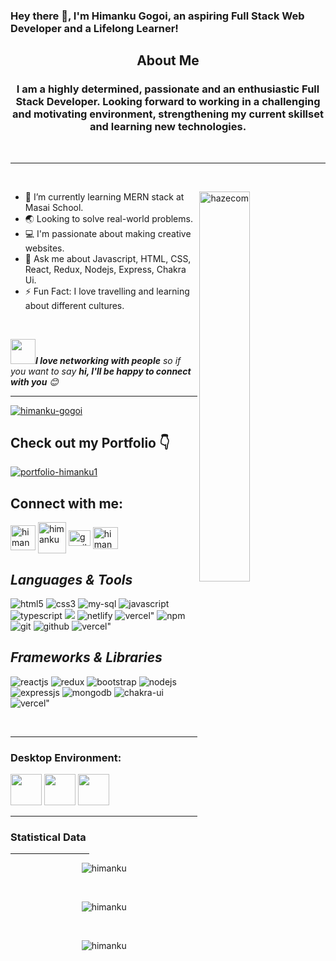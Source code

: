 ### Hey there 👋, I'm Himanku Gogoi, an aspiring Full Stack Web Developer and a Lifelong Learner!  
 <h2 align = "center">About Me</h2>
<h3 align = "center"> I am a highly determined, passionate and an enthusiastic Full Stack Developer. Looking forward to working in a challenging and motivating environment, strengthening my current skillset and learning new technologies.</h3>
<br>

---
<br>
<p><img align="right" width="40%" src="https://www.sardonyx.in/themes/images/software-development/sardonyx-softwaredevelopment001.gif" alt="hazecom" /></p>

- 🌱 I’m currently learning MERN stack at Masai School. 
- 🌏 Looking to solve real-world problems.  
- 💻 I'm passionate about making creative websites.    
- 💬 Ask me about Javascript, HTML, CSS, React, Redux, Nodejs, Express, Chakra Ui.  
- ⚡ Fun Fact: I love travelling and learning about different cultures.
<br>
 
<img src="https://media.giphy.com/media/LnQjpWaON8nhr21vNW/giphy.gif" width="40"><em><b>I love networking with people</b> so if you want to say <b>hi, I'll be happy to connect with you</b> :blush:</em>

---


 
<!----------------------------------- Profile View Section ------------------------------------>

<p align="left">
    <a href="https://github.com/himanku">
        <img src="https://komarev.com/ghpvc/?username=himanku&label=Profile%20views&color=0e75b6&style=flat" alt="himanku-gogoi" />
    </a>
</p>
 


<!----------------------------------- Tech Stack Section ------------------------------------>
<h2 align="left">Check out my Portfolio 👇</h2>
<a href="https://himanku.github.io/">
  <img align="center" src="https://img.shields.io/badge/Portfolio-18A303?style=for-the-badge&logo=ionic&logoColor=white" alt="portfolio-himanku1" />
</a>
<h2 align="left">Connect with me:</h2>
<p align="left">
<a href="https://linkedin.com/in/himankugogoi" target="blank"><img align="center" src="https://cdn-icons-png.flaticon.com/512/174/174857.png" alt="himanku" height="40" width="40" /></a>
<a href="https://www.hackerrank.com/himankugogoi5" target="blank"><img align="center" src="https://upload.wikimedia.org/wikipedia/commons/6/65/HackerRank_logo.png" alt="himanku" height="50" width="45" /></a>
 <a href="https:/gmail" target="blank"><img align="center" src="https://mailmeteor.com/logos/assets/PNG/Gmail_Logo_512px.png" alt="gmail-himanku" height="25" width="35" /></a>
 <a href="https://www.instagram.com/himanku_/" target="blank"><img align="center" src="https://www.freepnglogos.com/uploads/logo-ig-png/logo-ig-stunning-instagram-logo-vector-download-for-new-7.png" alt="himanku" height="35" width="40" /></a>
</p>

<h2><i>Languages & Tools</i></h2>
<p>
<img src="https://img.shields.io/badge/HTML5-E34F26?style=for-the-badge&logo=html5&logoColor=white" alt="html5" />  
<img src="https://img.shields.io/badge/CSS3-1572B6?style=for-the-badge&logo=css3&logoColor=white" alt="css3" />  
<img src="https://img.shields.io/badge/mysql-%2300f.svg?style=for-the-badge&logo=mysql&logoColor=white" alt="my-sql" />  
<img src="https://img.shields.io/badge/JavaScript-323330?style=for-the-badge&logo=javascript&logoColor=F7DF1E" alt="javascript" />  
<img src="https://img.shields.io/badge/typescript-%23007ACC.svg?style=for-the-badge&logo=typescript&logoColor=white" alt="typescript" />  
<img src="https://img.shields.io/badge/c-%2300599C.svg?style=for-the-badge&logo=c&logoColor=white" alt"C" />  
<img src="https://img.shields.io/badge/netlify-%23000000.svg?style=for-the-badge&logo=netlify&logoColor=#00C7B7" alt="netlify" />   
    <img src="https://img.shields.io/badge/vercel-%23000000.svg?style=for-the-badge&logo=vercel&logoColor=white" alt=vercel" />  
 <img src="https://img.shields.io/badge/npm-CB3837?style=for-the-badge&logo=npm&logoColor=white" alt="npm" />   
<!--     <img src="https://img.shields.io/badge/Postman-FF6C37?style=for-the-badge&logo=Postman&logoColor=white" alt="postman" />    -->
    <img src="https://img.shields.io/badge/Git-f44d27?style=for-the-badge&logo=git&logoColor=white" alt="git" />   
    <img src="https://img.shields.io/badge/GitHub-100000?style=for-the-badge&logo=github&logoColor=white" alt="github" />   
 <img src="https://img.shields.io/badge/-cypress-%23E5E5E5?style=for-the-badge&logo=cypress&logoColor=058a5e" alt=vercel" />   
 </p>
     
<h2><i>Frameworks & Libraries</i></h2>
<p>
    <img src="https://img.shields.io/badge/React-20232A?style=for-the-badge&logo=react&logoColor=61DAFB" alt="reactjs" />
    <img src="https://img.shields.io/badge/Redux-593D88?style=for-the-badge&logo=redux&logoColor=white" alt="redux" />
    <img src="https://img.shields.io/badge/Bootstrap-563D7C?style=for-the-badge&logo=bootstrap&logoColor=white" alt="bootstrap" /> 
    <img src="https://img.shields.io/badge/Node.js-339933?style=for-the-badge&logo=nodedotjs&logoColor=white" alt="nodejs" />
    <img src="https://img.shields.io/badge/Express.js-000000?style=for-the-badge&logo=express&logoColor=white" alt="expressjs" />
    <img src="https://img.shields.io/badge/MongoDB-4EA94B?style=for-the-badge&logo=mongodb&logoColor=white" alt="mongodb" />   
    <img src="https://img.shields.io/badge/Chakra%20UI-3bc7bd?style=for-the-badge&logo=chakraui&logoColor=white" alt="chakra-ui" />
    <img src="https://img.shields.io/badge/Next-black?style=for-the-badge&logo=next.js&logoColor=white" alt=vercel" /> 
    
                                                                                                                            
</p>
<br>


---

### Desktop Environment:
<code><img height="50" src="https://cdn-icons-png.flaticon.com/512/2111/2111615.png"></code>
<code><img height="50" src="https://upload.wikimedia.org/wikipedia/commons/thumb/9/9a/Visual_Studio_Code_1.35_icon.svg/2048px-Visual_Studio_Code_1.35_icon.svg.png"></code>
<code><img height="50" src="https://upload.wikimedia.org/wikipedia/commons/thumb/4/48/Windows_logo_-_2012_%28dark_blue%29.svg/2048px-Windows_logo_-_2012_%28dark_blue%29.svg.png"></code>

---


<h3>Statistical Data</h3>
 <hr width="25%">  
</div>
<p align="center"><img src="https://github-readme-himanku.vercel.app/api?username=himanku&show_icons=true&locale=en&bg_color=0d1117&text_color=ffffff&repo=convoychat&count_private=true" alt="himanku" />
</p>

<br>   

<p align = "center" ><img align="center"
    src="https://github-readme-himanku.vercel.app/api/top-langs?username=himanku&show_icons=true&locale=en&bg_color=0d1117&text_color=ffffff&layout=compact"
    alt="himanku" 
    bg_color=#808080/>
</p>

<br>

<p align="center" ><img src="https://github-readme-streak-stats.herokuapp.com/?user=himanku&theme=dark&background=0d1117&date_format=M%20j%5B%2C%20Y%5D" alt="himanku" /></p>
